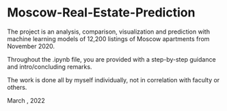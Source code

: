 # Moscow-Real-Estate-Prediction
The project is an analysis, comparison, visualization and prediction with machine learning models of 12,200 listings of Moscow apartments from November 2020.

Throughout the .ipynb file, you are provided with a step-by-step guidance and intro/concluding remarks.

The work is done all by myself individually, not in correlation with faculty or others.

March , 2022
